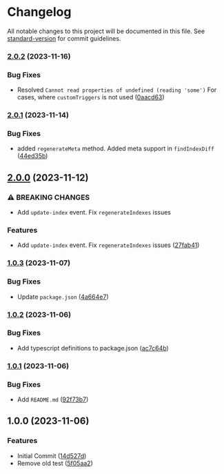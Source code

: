 # Changelog

All notable changes to this project will be documented in this file. See [standard-version](https://github.com/conventional-changelog/standard-version) for commit guidelines.

### [2.0.2](https://github.com/elion-project/syncron/compare/v2.0.1...v2.0.2) (2023-11-16)


### Bug Fixes

* Resolved `Cannot read properties of undefined (reading 'some')` For cases, where `customTriggers` is not used ([0aacd63](https://github.com/elion-project/syncron/commit/0aacd63204b1e85aa7e28238c7f55d259afeda9f))

### [2.0.1](https://github.com/elion-project/syncron/compare/v2.0.0...v2.0.1) (2023-11-14)


### Bug Fixes

* added `regenerateMeta` method. Added meta support in `findIndexDiff` ([44ed35b](https://github.com/elion-project/syncron/commit/44ed35bda93f799bd12bff7f1e3354e2ddc7dc90))

## [2.0.0](https://github.com/elion-project/syncron/compare/v1.0.3...v2.0.0) (2023-11-12)


### ⚠ BREAKING CHANGES

* Add `update-index` event. Fix `regenerateIndexes` issues

### Features

* Add `update-index` event. Fix `regenerateIndexes` issues ([27fab41](https://github.com/elion-project/syncron/commit/27fab41262939c6a8137a090bb6e2bb91fdf1bd4))

### [1.0.3](https://github.com/elion-project/syncron/compare/v1.0.2...v1.0.3) (2023-11-07)


### Bug Fixes

* Update `package.json` ([4a664e7](https://github.com/elion-project/syncron/commit/4a664e7f3c7ffd416feed4cf747d47abd4f05917))

### [1.0.2](https://github.com/elion-project/syncron/compare/v1.0.1...v1.0.2) (2023-11-06)


### Bug Fixes

* Add typescript definitions to package.json ([ac7c64b](https://github.com/elion-project/syncron/commit/ac7c64ba5525e7661a9e773a5bfaf5b5a9c0df38))

### [1.0.1](https://github.com/elion-project/syncron/compare/v1.0.0...v1.0.1) (2023-11-06)


### Bug Fixes

* Add `README.md` ([92f73b7](https://github.com/elion-project/syncron/commit/92f73b7020d8e193bc7a37b71977fe767583a167))

## 1.0.0 (2023-11-06)


### Features

* Initial Commit ([14d527d](https://github.com/elion-project/syncron/commit/14d527dd8f22df0a22cfc2c5be89d1ffad166567))
* Remove old test ([5f05aa2](https://github.com/elion-project/syncron/commit/5f05aa203941a8a7a76a377d594d0ec9301bb3ef))
